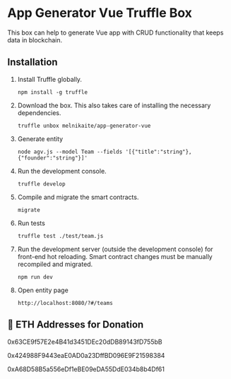 # App Generator Vue Truffle Box

This box can help to generate Vue app with CRUD functionality that keeps data in blockchain.

## Installation

1. Install Truffle globally.
    ```
    npm install -g truffle
    ```

2. Download the box. This also takes care of installing the necessary dependencies.
    ```
    truffle unbox melnikaite/app-generator-vue
    ```

3. Generate entity
    ```
    node agv.js --model Team --fields '[{"title":"string"},{"founder":"string"}]'
    ```

4. Run the development console.
    ```
    truffle develop
    ```

5. Compile and migrate the smart contracts.
    ```
    migrate
    ```

6. Run tests
    ```
    truffle test ./test/team.js
    ```

7. Run the development server (outside the development console) for front-end hot reloading. Smart contract changes must be manually recompiled and migrated.
    ```
    npm run dev
    ```

8. Open entity page
    ```
    http://localhost:8080/?#/teams
    ```

## 💸 ETH Addresses for Donation

0x63CE9f57E2e4B41d3451DEc20dDB89143fD755bB

0x424988F9443eaE0AD0a23DffBD096E9F21598384

0xA68D58B5a556eDf1eBE09eDA55DdE034b8b4Df61
